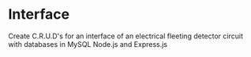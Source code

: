 # Interface
Create C.R.U.D's for an interface of an electrical fleeting detector circuit with databases in MySQL Node.js and Express.js
